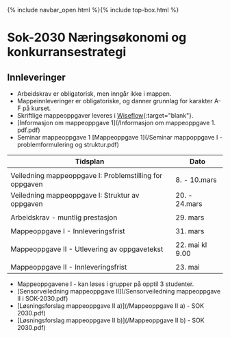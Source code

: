 {% include navbar_open.html %}{% include top-box.html %}
# Sok-2030 Næringsøkonomi og konkurransestrategi   

## Innleveringer 

- Arbeidskrav er obligatorisk, men inngår ikke i mappen.
- Mappeinnleveringer er obligatoriske, og danner grunnlag for karakter A-F på kurset.
- Skriftlige mappeoppgaver leveres i [Wiseflow](https://europe.wiseflow.net/participant/){:target="blank"}. 
- [Informasjon om mappeoppgave 1](/Informasjon om mappeoppgave 1. pdf.pdf)
- Seminar mappeoppgave 1 [Mappeoppgave 1](/Seminar mappoppgave I - problemformulering og struktur.pdf)



| Tidsplan                    | Dato  |
|------------------------------------|---------|
|         | 
|Veiledning mappeoppgave I: Problemstilling for oppgaven        | 8. - 10.mars| 
|Veiledning mappeoppgave I: Struktur av oppgaven                | 20. - 24.mars| 
|         | 
|Arbeidskrav - muntlig prestasjon    | 29. mars          | 
|         | 
|Mappeoppgave I - Innleveringsfrist  | 31. mars 
|         | 
|Mappeoppgave II - Utlevering av oppgavetekst  | 22. mai kl 9.00
|         | 
|Mappeoppgave II  - Innleveringsfrist   |  23. mai | 


- Mappeoppgavene I - kan løses i grupper på opptil 3 studenter.
- [Sensorveiledning mappeoppgave II](/Sensorveiledning mappeoppgave II i SOK-2030.pdf)
- [Løsningsforslag mappeoppgave II a)](/Mappeoppgave II a) - SOK 2030.pdf)
- [Løsningsforslag mappeoppgave II b)](/Mappeoppgave II b) - SOK 2030.pdf)
